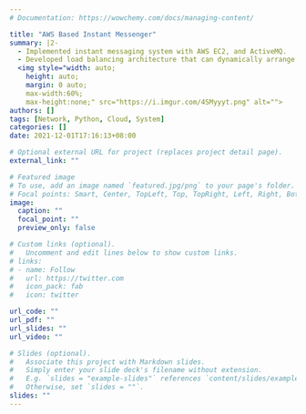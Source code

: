 ```yaml
---
# Documentation: https://wowchemy.com/docs/managing-content/

title: "AWS Based Instant Messenger"
summary: |2-
  - Implemented instant messaging system with AWS EC2, and ActiveMQ.
  - Developed load balancing architecture that can dynamically arrange different number of instances.
  <img style="width: auto;
    height: auto;
    margin: 0 auto;
    max-width:60%;
    max-height:none;" src="https://i.imgur.com/4SMyyyt.png" alt="">
authors: []
tags: [Network, Python, Cloud, System]
categories: []
date: 2021-12-01T17:16:13+08:00

# Optional external URL for project (replaces project detail page).
external_link: ""

# Featured image
# To use, add an image named `featured.jpg/png` to your page's folder.
# Focal points: Smart, Center, TopLeft, Top, TopRight, Left, Right, BottomLeft, Bottom, BottomRight.
image:
  caption: ""
  focal_point: ""
  preview_only: false

# Custom links (optional).
#   Uncomment and edit lines below to show custom links.
# links:
# - name: Follow
#   url: https://twitter.com
#   icon_pack: fab
#   icon: twitter

url_code: ""
url_pdf: ""
url_slides: ""
url_video: ""

# Slides (optional).
#   Associate this project with Markdown slides.
#   Simply enter your slide deck's filename without extension.
#   E.g. `slides = "example-slides"` references `content/slides/example-slides.md`.
#   Otherwise, set `slides = ""`.
slides: ""
---
```

